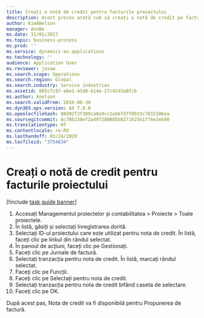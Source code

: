 ```yaml
---
title: Creați o notă de credit pentru facturile proiectului
description: Acest proces arată cum să creați o notă de credit pe facturile de proiect care au fost înregistrate.
author: KimANelson
manager: AnnBe
ms.date: 11/01/2017
ms.topic: business-process
ms.prod: ''
ms.service: dynamics-ax-applications
ms.technology: ''
audience: Application User
ms.reviewer: josaw
ms.search.scope: Operations
ms.search.region: Global
ms.search.industry: Service industries
ms.assetid: 685c7c97-a6e1-43d0-b14e-27c42d3a0fcb
ms.author: knelson
ms.search.validFrom: 2016-06-30
ms.dyn365.ops.version: AX 7.0.0
ms.openlocfilehash: 08d92f3f309ca0e8cc1eb6fd7f0033c7815106ea
ms.sourcegitcommit: 8c786230ef2a497280885b827162561776e2eb00
ms.translationtype: HT
ms.contentlocale: ro-RO
ms.lasthandoff: 03/24/2020
ms.locfileid: "3754834"
---
```

# <a name="create-a-credit-note-on-project-invoices"></a>Creați o notă de credit pentru facturile proiectului

[!include [task guide banner](../../includes/task-guide-banner.md)]

1. Accesați Managementul proiectelor și contabilitatea > Proiecte > Toate proiectele. 
2. În listă, găsiți și selectați înregistrarea dorită. 
3. Selectați ID-ul proiectului care este utilizat pentru nota de credit. În listă, faceți clic pe linkul din rândul selectat. 
4. În panoul de acțiuni, faceți clic pe Gestionați. 
5. Faceți clic pe Jurnale de factură. 
6. Selectați tranzacția pentru nota de credit. În listă, marcați rândul selectat. 
7. Faceţi clic pe Funcții. 
8. Faceți clic pe Selectați pentru nota de credit. 
9. Selectați tranzacția pentru nota de credit bifând caseta de selectare.
10. Faceţi clic pe OK. 

După acest pas, Nota de credit va fi disponibilă pentru Propunerea de factură.
